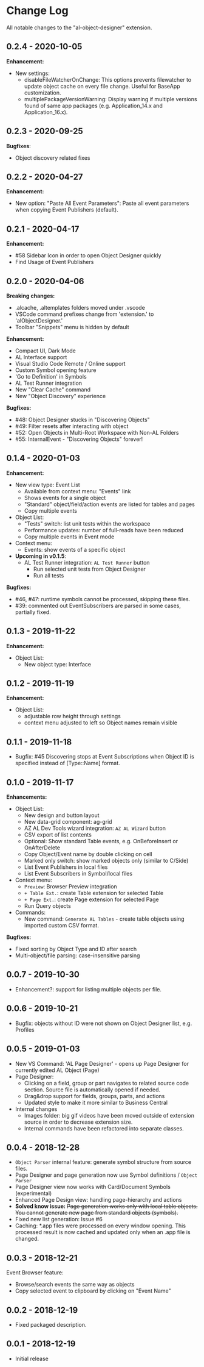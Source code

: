 # Change Log
All notable changes to the "al-object-designer" extension.

## 0.2.4 - 2020-10-05

**Enhancement:**
 - New settings:
   - disableFileWatcherOnChange: This options prevents filewatcher to update object cache on every file change. Useful for BaseApp customization.
   - multiplePackageVersionWarning: Display warning if multiple versions found of same app packages (e.g. Application_14.x and Application_16.x).

## 0.2.3 - 2020-09-25

**Bugfixes**:
 - Object discovery related fixes

## 0.2.2 - 2020-04-27
**Enhancement:**
 - New option: "Paste All Event Parameters": Paste all event parameters when copying Event Publishers (default).

## 0.2.1 - 2020-04-17
**Enhancement:**
 - #58 Sidebar Icon in order to open Object Designer quickly
 - Find Usage of Event Publishers

## 0.2.0 - 2020-04-06
**Breaking changes:**
- .alcache, .altemplates folders moved under .vscode
- VSCode command prefixes change from 'extension.' to 'alObjectDesigner.'
- Toolbar "Snippets" menu is hidden by default


**Enhancement:**
- Compact UI, Dark Mode
- AL Interface support
- Visual Studio Code Remote / Online support
- Custom Symbol opening feature
- 'Go to Definition' in Symbols
- AL Test Runner integration
- New "Clear Cache" command
- New "Object Discovery" experience

**Bugfixes:**
- #48: Object Designer stucks in "Discovering Objects"
- #49: Filter resets after interacting with object
- #52: Open Objects in Multi-Root Workspace with Non-AL Folders
- #55: InternalEvent - "Discovering Objects" forever!


## 0.1.4 - 2020-01-03
**Enhancement:**
- New view type: Event List
    - Available from context menu: "Events" link
    - Shows events for a single object
    - "Standard" object/field/action events are listed for tables and pages
    - Copy multiple events
- Object List:
    - "Tests" switch: list unit tests within the workspace
    - Performance updates: number of full-reads have been reduced
    - Copy multiple events in Event mode
- Context menu:
    - Events: show events of a specific object
- **Upcoming in v0.1.5**:
    - AL Test Runner integration: `AL Test Runner` button
        - Run selected unit tests from Object Designer
        - Run all tests

**Bugfixes:**
- #46, #47: runtime symbols cannot be processed, skipping these files.
- #39: commented out EventSubscribers are parsed in some cases, partially fixed.


## 0.1.3 - 2019-11-22
**Enhancement:**
- Object List: 
    - New object type: Interface

## 0.1.2 - 2019-11-19
**Enhancement:**
- Object List: 
    - adjustable row height through settings
    - context menu adjusted to left so Object names remain visible

## 0.1.1 - 2019-11-18
- Bugfix: #45 Discovering stops at Event Subscriptions when Object ID is specified instead of [Type::Name] format.

## 0.1.0 - 2019-11-17
**Enhancements:**
- Object List:
    - New design and button layout
    - New data-grid component: ag-grid
    - AZ AL Dev Tools wizard integration: `AZ AL Wizard` button
    - CSV export of list contents
    - Optional: Show standard Table events, e.g. OnBeforeInsert or OnAfterDelete
    - Copy Object/Event name by double clicking on cell
    - Marked only switch: show marked objects only (similar to C/Side)
    - List Event Publishers in local files
    - List Event Subscribers in Symbol/local files
- Context menu:
  - `Preview`: Browser Preview integration
  - `+ Table Ext.`: create Table extension for selected Table
  - `+ Page Ext.`: create Page extension for selected Page
  - Run Query objects
- Commands:
  - New command: `Generate AL Tables` - create table objects using imported custom CSV format.

**Bugfixes:**
- Fixed sorting by Object Type and ID after search
- Multi-object/file parsing: case-insensitive parsing

## 0.0.7 - 2019-10-30
- Enhancement?: support for listing multiple objects per file.

## 0.0.6 - 2019-10-21
- Bugfix: objects without ID were not shown on Object Designer list, e.g. Profiles

## 0.0.5 - 2019-01-03
- New VS Command: 'AL Page Designer' - opens up Page Designer for currently edited AL Object (Page)
- Page Designer: 
    - Clicking on a field, group or part navigates to related source code section. Source file is automatically opened if needed.
    - Drag&drop support for fields, groups, parts, and actions
    - Updated style to make it more similar to Business Central
- Internal changes
    - Images folder: big gif videos have been moved outside of extension source in order to decrease extension size.
    - Internal commands have been refactored into separate classes.

## 0.0.4 - 2018-12-28
- `Object Parser` internal feature: generate symbol structure from source files.
- Page Designer and page generation now use Symbol definitions / `Object Parser`
- Page Designer view now works with Card/Document Symbols (experimental)
- Enhanced Page Design view: handling page-hierarchy and actions
- **Solved know issue:** ~~Page generation works only with local table objects. You cannot generate new page from standard objects (symbols).~~
- Fixed new list generation: Issue #6
- Caching: *.app files were processed on every window opening. This processed result is now cached and updated only when an .app file is changed.

## 0.0.3 - 2018-12-21
Event Browser feature:
- Browse/search events the same way as objects
- Copy selected event to clipboard by clicking on "Event Name"

## 0.0.2 - 2018-12-19
- Fixed packaged description.

## 0.0.1 - 2018-12-19
- Initial release
